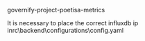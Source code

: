 governify-project-poetisa-metrics

It is necessary to place the correct influxdb ip inrc\backend\configurations\config.yaml
